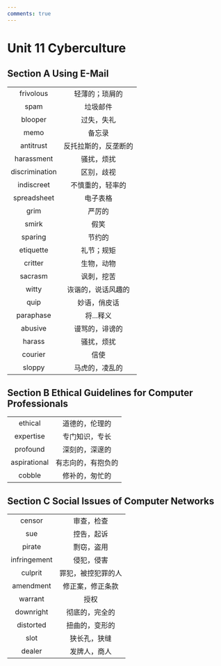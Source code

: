 ```yaml
---
comments: true
---
```


# Unit 11 Cyberculture  
## Section A Using E-Mail  
|||
|:--:|:--:|
|frivolous|轻薄的；琐屑的|
|spam|垃圾邮件|
|blooper|过失，失礼|
|memo|备忘录|
|antitrust|反托拉斯的，反垄断的|
|harassment|骚扰，烦扰|
|discrimination|区别，歧视|
|indiscreet|不慎重的，轻率的|
|spreadsheet|电子表格|
|grim|严厉的|
|smirk|假笑|
|sparing|节约的|
|etiquette|礼节；规矩|
|critter|生物，动物|
|sacrasm|讽刺，挖苦|
|witty|诙谐的，说话风趣的|
|quip|妙语，俏皮话|
|paraphase|将...释义|
|abusive|谩骂的，诽谤的|
|harass|骚扰，烦扰|
|courier|信使|
|sloppy|马虎的，凌乱的|


## Section B Ethical Guidelines for Computer Professionals
|||
|:--:|:--:|
|ethical|道德的，伦理的|
|expertise|专门知识，专长|
|profound|深刻的，深邃的|
|aspirational|有志向的，有抱负的|
|cobble|修补的，匆忙的|

## Section C Social Issues of Computer Networks  
|||
|:--:|:--:|
|censor|审查，检查|
|sue|控告，起诉|
|pirate|剽窃，盗用|
|infringement|侵犯，侵害|
|culprit|罪犯，被控犯罪的人|
|amendment|修正案，修正条款|
|warrant|授权|
|downright|彻底的，完全的|
|distorted|扭曲的，变形的|
|slot|狭长孔，狭缝|
|dealer|发牌人，商人|

